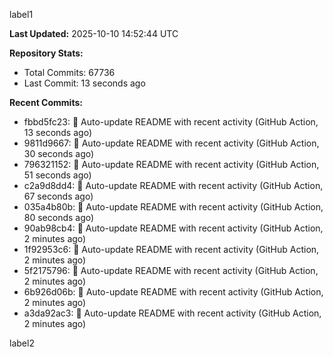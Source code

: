 
label1 
<!-- ACTIVITY_START -->
**Last Updated:** 2025-10-10 14:52:44 UTC

**Repository Stats:**
- Total Commits: 67736
- Last Commit: 13 seconds ago

**Recent Commits:**
- fbbd5fc23: 🤖 Auto-update README with recent activity (GitHub Action, 13 seconds ago)
- 9811d9667: 🤖 Auto-update README with recent activity (GitHub Action, 30 seconds ago)
- 796321152: 🤖 Auto-update README with recent activity (GitHub Action, 51 seconds ago)
- c2a9d8dd4: 🤖 Auto-update README with recent activity (GitHub Action, 67 seconds ago)
- 035a4b80b: 🤖 Auto-update README with recent activity (GitHub Action, 80 seconds ago)
- 90ab98cb4: 🤖 Auto-update README with recent activity (GitHub Action, 2 minutes ago)
- 1f92953c6: 🤖 Auto-update README with recent activity (GitHub Action, 2 minutes ago)
- 5f2175796: 🤖 Auto-update README with recent activity (GitHub Action, 2 minutes ago)
- 6b926d06b: 🤖 Auto-update README with recent activity (GitHub Action, 2 minutes ago)
- a3da92ac3: 🤖 Auto-update README with recent activity (GitHub Action, 2 minutes ago)
<!-- ACTIVITY_END -->

label2
